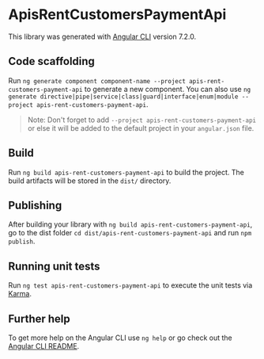 # ApisRentCustomersPaymentApi

This library was generated with [Angular CLI](https://github.com/angular/angular-cli) version 7.2.0.

## Code scaffolding

Run `ng generate component component-name --project apis-rent-customers-payment-api` to generate a new component. You can also use `ng generate directive|pipe|service|class|guard|interface|enum|module --project apis-rent-customers-payment-api`.

> Note: Don't forget to add `--project apis-rent-customers-payment-api` or else it will be added to the default project in your `angular.json` file.

## Build

Run `ng build apis-rent-customers-payment-api` to build the project. The build artifacts will be stored in the `dist/` directory.

## Publishing

After building your library with `ng build apis-rent-customers-payment-api`, go to the dist folder `cd dist/apis-rent-customers-payment-api` and run `npm publish`.

## Running unit tests

Run `ng test apis-rent-customers-payment-api` to execute the unit tests via [Karma](https://karma-runner.github.io).

## Further help

To get more help on the Angular CLI use `ng help` or go check out the [Angular CLI README](https://github.com/angular/angular-cli/blob/master/README.md).
